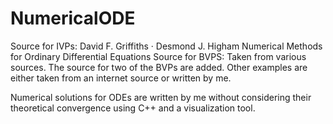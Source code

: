 # NumericalODE
Source for IVPs: David F. Griffiths · Desmond J. Higham Numerical Methods for Ordinary Differential Equations
Source for BVPS: Taken from various sources. The source for two of the BVPs are added. Other examples are either taken from an internet source or written by me. 

Numerical solutions for ODEs are written by me without considering their theoretical convergence using C++ and a visualization tool.


